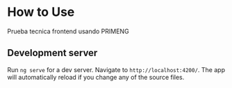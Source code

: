 # How to Use

Prueba tecnica frontend usando PRIMENG

## Development server

Run `ng serve` for a dev server. Navigate to `http://localhost:4200/`. The app will automatically reload if you change any of the source files.